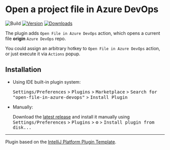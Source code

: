 # Open a project file in Azure DevOps

![Build](https://github.com/Hixon10/open-file-in-azure-devops/workflows/Build/badge.svg)
[![Version](https://img.shields.io/jetbrains/plugin/v/PLUGIN_ID.svg)](https://plugins.jetbrains.com/plugin/PLUGIN_ID)
[![Downloads](https://img.shields.io/jetbrains/plugin/d/PLUGIN_ID.svg)](https://plugins.jetbrains.com/plugin/PLUGIN_ID)

<!-- Plugin description -->
The plugin adds `Open File in Azure DevOps` action, which opens a current file **origin** `Azure DevOps` repo. 

You could assign an arbitrary hotkey to `Open File in Azure DevOps` action, or just execute it via `Actions` popup.
<!-- Plugin description end -->

## Installation

- Using IDE built-in plugin system:
  
  <kbd>Settings/Preferences</kbd> > <kbd>Plugins</kbd> > <kbd>Marketplace</kbd> > <kbd>Search for "open-file-in-azure-devops"</kbd> >
  <kbd>Install Plugin</kbd>
  
- Manually:

  Download the [latest release](https://github.com/Hixon10/open-file-in-azure-devops/releases/latest) and install it manually using
  <kbd>Settings/Preferences</kbd> > <kbd>Plugins</kbd> > <kbd>⚙️</kbd> > <kbd>Install plugin from disk...</kbd>


---
Plugin based on the [IntelliJ Platform Plugin Template][template].

[template]: https://github.com/JetBrains/intellij-platform-plugin-template
